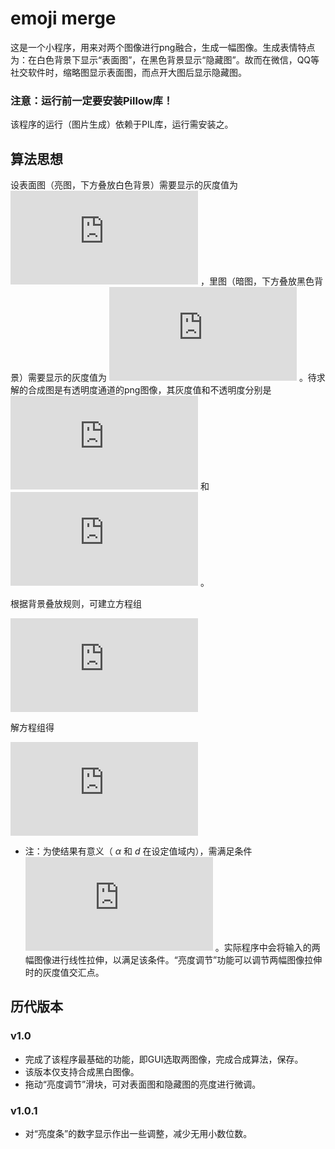 # emoji merge
这是一个小程序，用来对两个图像进行png融合，生成一幅图像。生成表情特点为：在白色背景下显示“表面图”，在黑色背景显示“隐藏图”。故而在微信，QQ等社交软件时，缩略图显示表面图，而点开大图后显示隐藏图。

### 注意：运行前一定要安装Pillow库！
该程序的运行（图片生成）依赖于PIL库，运行需安装之。

## 算法思想
设表面图（亮图，下方叠放白色背景）需要显示的灰度值为 ![](https://latex.codecogs.com/png.latex?d_%7Bbright%7D%5Cin%20%5B0%2C255%5D) ，里图（暗图，下方叠放黑色背景）需要显示的灰度值为 ![](https://latex.codecogs.com/png.latex?d_%7Bdark%7D%5Cin%20%5B0%2C255%5D) 。待求解的合成图是有透明度通道的png图像，其灰度值和不透明度分别是 ![](https://latex.codecogs.com/png.latex?d%5Cin%20%5B0%2C255%5D) 和 ![](https://latex.codecogs.com/png.latex?%5Calpha%20%5Cin%20%5B0%2C1%5D) 。

根据背景叠放规则，可建立方程组

![](https://latex.codecogs.com/png.latex?%5Cbegin%7Bcases%7D%20d%5Ctimes%5Calpha%20%3Dd_%7Bdark%7D%26%28dark%29%5C%5C%20d%5Ctimes%5Calpha&plus;255%5Ctimes%281-%5Calpha%29%3Dd_%7Bbright%7D%26%28bright%29%5C%5C%20%5Cend%7Bcases%7D)

解方程组得

![](https://latex.codecogs.com/png.latex?%5Cbegin%7Bcases%7D%20%5Calpha%3D%5Cfrac%7B1%7D%7B255%7D%28255%20-%20d_%7Bbright%7D&plus;d_%7Bdark%7D%29%5C%5C%20d%3D%5Cfrac%7B1%7D%7B%5Calpha%7Dd_%7Bdark%7D%5C%5C%20%5Cend%7Bcases%7D)

* 注：为使结果有意义（ *α* 和 *d* 在设定值域内），需满足条件 ![](https://latex.codecogs.com/png.latex?d_%7Bbright%7D%5Cge%20d_%7Bdark%7D) 。实际程序中会将输入的两幅图像进行线性拉伸，以满足该条件。“亮度调节”功能可以调节两幅图像拉伸时的灰度值交汇点。

## 历代版本
### v1.0
- 完成了该程序最基础的功能，即GUI选取两图像，完成合成算法，保存。
- 该版本仅支持合成黑白图像。
- 拖动“亮度调节”滑块，可对表面图和隐藏图的亮度进行微调。

### v1.0.1
- 对“亮度条”的数字显示作出一些调整，减少无用小数位数。
